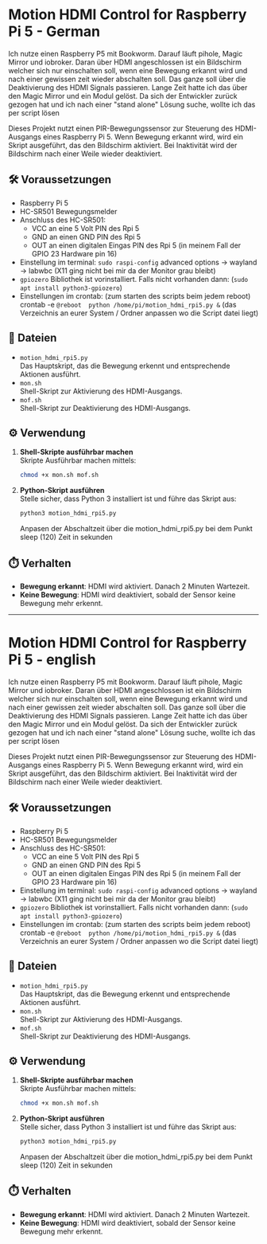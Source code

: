 # Motion HDMI Control for Raspberry Pi 5 - German
Ich nutze einen Raspberry P5 mit Bookworm. Darauf läuft pihole, Magic Mirror und iobroker. Daran über HDMI angeschlossen ist ein Bildschirm welcher sich nur einschalten soll, wenn eine Bewegung erkannt wird und nach einer gewissen zeit wieder abschalten soll. Das ganze soll über die Deaktivierung des HDMI Signals passieren. Lange Zeit hatte ich das über den Magic Mirror und ein Modul gelöst. Da sich der Entwickler zurück gezogen hat und ich nach einer "stand alone" Lösung suche, wollte ich das per script lösen

Dieses Projekt nutzt einen PIR-Bewegungssensor zur Steuerung des HDMI-Ausgangs eines Raspberry Pi 5. Wenn Bewegung erkannt wird, wird ein Skript ausgeführt, das den Bildschirm aktiviert. Bei Inaktivität wird der Bildschirm nach einer Weile wieder deaktiviert.

## 🛠️ Voraussetzungen

- Raspberry Pi 5
- HC-SR501 Bewegungsmelder
- Anschluss des HC-SR501: 
    - VCC an eine 5 Volt PIN des Rpi 5
    - GND an einen GND PIN des Rpi 5
    - OUT an einen digitalen Eingas PIN des Rpi 5 (in meinem Fall der GPIO 23 Hardware pin 16)
- Einstellung im terminal: ```sudo raspi-config```
    advanced options -> wayland -> labwbc (X11 ging nicht bei mir da der Monitor grau bleibt)
- `gpiozero` Bibliothek ist vorinstalliert. Falls nicht vorhanden dann: (`sudo apt install python3-gpiozero`)
- Einstellungen im crontab: (zum starten des scripts beim jedem reboot)
    crontab -e
    ```@reboot  python /home/pi/motion_hdmi_rpi5.py &```
        (das Verzeichnis an eurer System / Ordner anpassen wo die Script datei liegt)
  
## 📁 Dateien

- `motion_hdmi_rpi5.py`  
  Das Hauptskript, das die Bewegung erkennt und entsprechende Aktionen ausführt.
- `mon.sh`  
  Shell-Skript zur Aktivierung des HDMI-Ausgangs.
- `mof.sh`  
  Shell-Skript zur Deaktivierung des HDMI-Ausgangs.

## ⚙️ Verwendung

1. **Shell-Skripte ausführbar machen**  
   Skripte Ausführbar machen mittels:

   ```bash
   chmod +x mon.sh mof.sh
   ```

2. **Python-Skript ausführen**  
   Stelle sicher, dass Python 3 installiert ist und führe das Skript aus:

   ```bash
   python3 motion_hdmi_rpi5.py
   ```
   Anpasen der Abschaltzeit über die motion_hdmi_rpi5.py bei dem Punkt sleep (120) Zeit in sekunden

## ⏱️ Verhalten

- **Bewegung erkannt**: HDMI wird aktiviert. Danach 2 Minuten Wartezeit.
- **Keine Bewegung**: HDMI wird deaktiviert, sobald der Sensor keine Bewegung mehr erkennt.

- -------------------------------------------------------------------------------------------------------------------------------------------------------------------------------------------------------------------------------------------------------------------------
# Motion HDMI Control for Raspberry Pi 5 - english
Ich nutze einen Raspberry P5 mit Bookworm. Darauf läuft pihole, Magic Mirror und iobroker. Daran über HDMI angeschlossen ist ein Bildschirm welcher sich nur einschalten soll, wenn eine Bewegung erkannt wird und nach einer gewissen zeit wieder abschalten soll. Das ganze soll über die Deaktivierung des HDMI Signals passieren. Lange Zeit hatte ich das über den Magic Mirror und ein Modul gelöst. Da sich der Entwickler zurück gezogen hat und ich nach einer "stand alone" Lösung suche, wollte ich das per script lösen

Dieses Projekt nutzt einen PIR-Bewegungssensor zur Steuerung des HDMI-Ausgangs eines Raspberry Pi 5. Wenn Bewegung erkannt wird, wird ein Skript ausgeführt, das den Bildschirm aktiviert. Bei Inaktivität wird der Bildschirm nach einer Weile wieder deaktiviert.

## 🛠️ Voraussetzungen

- Raspberry Pi 5
- HC-SR501 Bewegungsmelder
- Anschluss des HC-SR501: 
    - VCC an eine 5 Volt PIN des Rpi 5
    - GND an einen GND PIN des Rpi 5
    - OUT an einen digitalen Eingas PIN des Rpi 5 (in meinem Fall der GPIO 23 Hardware pin 16)
- Einstellung im terminal: ```sudo raspi-config```
    advanced options -> wayland -> labwbc (X11 ging nicht bei mir da der Monitor grau bleibt)
- `gpiozero` Bibliothek ist vorinstalliert. Falls nicht vorhanden dann: (`sudo apt install python3-gpiozero`)
- Einstellungen im crontab: (zum starten des scripts beim jedem reboot)
    crontab -e
    ```@reboot  python /home/pi/motion_hdmi_rpi5.py &```
        (das Verzeichnis an eurer System / Ordner anpassen wo die Script datei liegt)
  
## 📁 Dateien

- `motion_hdmi_rpi5.py`  
  Das Hauptskript, das die Bewegung erkennt und entsprechende Aktionen ausführt.
- `mon.sh`  
  Shell-Skript zur Aktivierung des HDMI-Ausgangs.
- `mof.sh`  
  Shell-Skript zur Deaktivierung des HDMI-Ausgangs.

## ⚙️ Verwendung

1. **Shell-Skripte ausführbar machen**  
   Skripte Ausführbar machen mittels:

   ```bash
   chmod +x mon.sh mof.sh
   ```

2. **Python-Skript ausführen**  
   Stelle sicher, dass Python 3 installiert ist und führe das Skript aus:

   ```bash
   python3 motion_hdmi_rpi5.py
   ```
   Anpasen der Abschaltzeit über die motion_hdmi_rpi5.py bei dem Punkt sleep (120) Zeit in sekunden

## ⏱️ Verhalten

- **Bewegung erkannt**: HDMI wird aktiviert. Danach 2 Minuten Wartezeit.
- **Keine Bewegung**: HDMI wird deaktiviert, sobald der Sensor keine Bewegung mehr erkennt.

